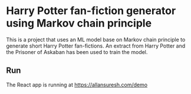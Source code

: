 
# Harry Potter fan-fiction generator using Markov chain principle
This is a project that uses an ML model base on Markov chain principle to generate short Harry Potter fan-fictions.
An extract from Harry Potter and the Prisoner of Askaban has been used to train the model.



## Run

The React app is running at https://allansuresh.com/demo

